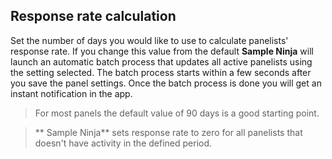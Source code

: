 ## Response rate calculation
Set the number of days you would like to use to calculate panelists' response rate. If you change this value from the default **Sample Ninja** will launch an automatic batch process that updates all active panelists using the setting selected. The batch process starts within a few seconds after you save the panel settings. Once the batch process is done you will get an instant notification in the app.

> For most panels the default value of 90 days is a good starting point.

> ** Sample Ninja** sets response rate to zero for all panelists that doesn't have activity in the defined period.
